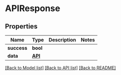 # APIResponse

## Properties
Name | Type | Description | Notes
------------ | ------------- | ------------- | -------------
**success** | **bool** |  | 
**data** | [**API**](API.md) |  | 

[[Back to Model list]](../README.md#documentation-for-models) [[Back to API list]](../README.md#documentation-for-api-endpoints) [[Back to README]](../README.md)


